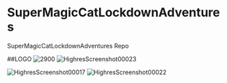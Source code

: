 # SuperMagicCatLockdownAdventures
SuperMagicCatLockdownAdventures Repo

##LOGO
![2900](https://user-images.githubusercontent.com/53401206/101795850-a04b5200-3b08-11eb-9e83-2425bda684de.png)
![HighresScreenshot00023](https://user-images.githubusercontent.com/53401206/101795841-9b869e00-3b08-11eb-98a8-f5367db7d413.png)

![HighresScreenshot00017](https://user-images.githubusercontent.com/53401206/101795874-a6d9c980-3b08-11eb-8e7e-9ee094c6d47f.png)
![HighresScreenshot00022](https://user-images.githubusercontent.com/53401206/101795878-a80af680-3b08-11eb-9f75-c9e007a83461.png)
